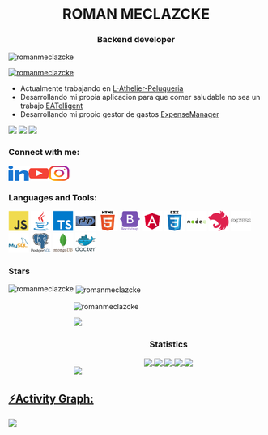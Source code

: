 <h1 align="center">ROMAN MECLAZCKE</h1>
<h3 align="center">Backend developer</h3>
<p align="left"> <img src="https://komarev.com/ghpvc/?username=romanmeclazcke&label=Profile%20views&color=0e75b6&style=flat" alt="romanmeclazcke" /> </p>

<p align="left"> <a href="https://github.com/ryo-ma/github-profile-trophy"><img src="https://github-profile-trophy.vercel.app/?username=romanmeclazcke&theme=algolia" alt="romanmeclazcke" /></a> </p>

- Actualmente trabajando en [L-Athelier-Peluqueria]([https://github.com/FrancoRutigliano/L-Athelier-Peluqueria](https://github.com/FrancoRutigliano/L-athelier-back))
- Desarrollando mi propia aplicacion para que comer saludable no sea un trabajo [EATelligent](https://github.com/romanmeclazcke/eatelligent)
- Desarrollando mi propio gestor de gastos [ExpenseManager](https://github.com/romanmeclazcke/ExpenseManager)



<div> <a href="https://www.linkedin.com/in/romanmeclazscke" target="_blank"><img src="https://img.shields.io/badge/LinkedIn-0077B5?style=for-the-badge&logo=linkedin&logoColor=white" target="_blank"></a>
<a href="https://github.com/romanmeclazcke" target="_blank"><img src="https://img.shields.io/badge/GitHub-100000?style=for-the-badge&logo=github&logoColor=white" target="_blank"></a>
<a href="https://instagram.com/mentesprogramadoras" target="_blank"><img src="https://img.shields.io/badge/Instagram-E4405F?style=for-the-badge&logo=instagram&logoColor=white" target="_blank"></a>
</div><h3 align="left">Connect with me:</h3>
<p align="left">
<a href="https://linkedin.com/in/romanmeclazscke" target="blank"><img align="center" src="https://raw.githubusercontent.com/teamedwardforever/Readme-Generator/71f25dd8b98329b168142a6b782a107b75eab178/svg/Social/linked-in-alt.svg" alt="romanmeclazscke" height="30" width="40" /></a><a href="https://www.youtube.com/c/romanprograma" target="blank"><img align="center" src="https://raw.githubusercontent.com/teamedwardforever/Readme-Generator/71f25dd8b98329b168142a6b782a107b75eab178/svg/Social/youtube.svg" alt="romanprograma" height="30" width="40" /></a><a href="https://instagram.com/mentesprogramadoras" target="blank"><img align="center" src="https://raw.githubusercontent.com/teamedwardforever/Readme-Generator/71f25dd8b98329b168142a6b782a107b75eab178/svg/Social/instagram.svg" alt="mentesprogramadoras" height="30" width="40" /></a></p>

<h3 align="left">Languages and Tools:</h3>
<p align="left">
<img src="https://raw.githubusercontent.com/teamedwardforever/Readme-Generator/71f25dd8b98329b168142a6b782a107b75eab178/svg/Skills/Languages/javascript-original.svg" alt="Javascript" width="40" height="40"/>
<img src="https://raw.githubusercontent.com/teamedwardforever/Readme-Generator/71f25dd8b98329b168142a6b782a107b75eab178/svg/Skills/Languages/java-original.svg" alt="Java" width="40" height="40"/>
<img src="https://raw.githubusercontent.com/teamedwardforever/Readme-Generator/71f25dd8b98329b168142a6b782a107b75eab178/svg/Skills/Languages/typescript-original.svg" alt="Typescript" width="40" height="40"/>
<img src="https://raw.githubusercontent.com/teamedwardforever/Readme-Generator/71f25dd8b98329b168142a6b782a107b75eab178/svg/Skills/Languages/php-original.svg" alt="PHP" width="40" height="40"/>
<img src="https://raw.githubusercontent.com/teamedwardforever/Readme-Generator/71f25dd8b98329b168142a6b782a107b75eab178/svg/Skills/Frontend/html5-original-wordmark.svg" alt="HTML" width="40" height="40"/>
<img src="https://raw.githubusercontent.com/teamedwardforever/Readme-Generator/71f25dd8b98329b168142a6b782a107b75eab178/svg/Skills/Frontend/bootstrap-plain-wordmark.svg" alt="Bootstrap" width="40" height="40"/>
<img src="https://raw.githubusercontent.com/teamedwardforever/Readme-Generator/71f25dd8b98329b168142a6b782a107b75eab178/svg/Skills/Frontend/angular.svg" alt="Angular" width="40" height="40"/>
<img src="https://raw.githubusercontent.com/teamedwardforever/Readme-Generator/71f25dd8b98329b168142a6b782a107b75eab178/svg/Skills/Frontend/css3-original-wordmark.svg" alt="Css" width="40" height="40"/>
<img src="https://raw.githubusercontent.com/teamedwardforever/Readme-Generator/71f25dd8b98329b168142a6b782a107b75eab178/svg/Skills/Backend/nodejs-original-wordmark.svg" alt="NodeJs" width="40" height="40"/>
<img src="https://raw.githubusercontent.com/teamedwardforever/Readme-Generator/71f25dd8b98329b168142a6b782a107b75eab178/svg/Skills/Backend/nestjs-plain.svg" alt="NestJs" width="40" height="40"/>
<img src="https://raw.githubusercontent.com/teamedwardforever/Readme-Generator/71f25dd8b98329b168142a6b782a107b75eab178/svg/Skills/Backend/express-original-wordmark.svg" alt="Express" width="40" height="40"/>
<img src="https://raw.githubusercontent.com/teamedwardforever/Readme-Generator/71f25dd8b98329b168142a6b782a107b75eab178/svg/Skills/Database/mysql-original-wordmark.svg" alt="Mysql" width="40" height="40"/>
<img src="https://raw.githubusercontent.com/teamedwardforever/Readme-Generator/71f25dd8b98329b168142a6b782a107b75eab178/svg/Skills/Database/postgresql-original-wordmark.svg" alt="Postgresql" width="40" height="40"/>
<img src="https://raw.githubusercontent.com/teamedwardforever/Readme-Generator/71f25dd8b98329b168142a6b782a107b75eab178/svg/Skills/Database/mongodb-original-wordmark.svg" alt="Mongodb" width="40" height="40"/>
<img src="https://raw.githubusercontent.com/teamedwardforever/Readme-Generator/71f25dd8b98329b168142a6b782a107b75eab178/svg/Skills/Devops/docker-original-wordmark.svg" alt="Docker" width="40" height="40"/>
</p>

<h3 align="left">Stars</h3>
<img align="left" height="180em" src="https://github-readme-stats.vercel.app/api/top-langs/?username=romanmeclazcke&layout=compact&theme=algolia" alt=romanmeclazcke />

<p>&nbsp;<img align="center" height="180em" src="https://github-readme-stats.vercel.app/api?username=romanmeclazcke&show_icons=true&locale=en&theme=algolia" alt="romanmeclazcke" /></p>

<p><img align="center" height="180em" src="https://github-readme-streak-stats.herokuapp.com/?user=romanmeclazcke&theme=algolia" alt="romanmeclazcke" /></p>

<img src="https://user-images.githubusercontent.com/73097560/115834477-dbab4500-a447-11eb-908a-139a6edaec5c.gif"><h3 align="center">Statistics</h3>
<div align="center">
<a href="https://github.com/romanmeclazcke">
<img align="center" src="http://github-profile-summary-cards.vercel.app/api/cards/stats?username=romanmeclazcke&theme=algolia" height="180em" />
<img align="center" src="http://github-profile-summary-cards.vercel.app/api/cards/most-commit-language?username=romanmeclazcke&theme=algolia" height="180em" />
<img align="center" src="http://github-profile-summary-cards.vercel.app/api/cards/repos-per-language?username=romanmeclazcke&theme=algolia" height="180em" />
<img align="center" src="http://github-profile-summary-cards.vercel.app/api/cards/productive-time?username=romanmeclazcke&theme=algolia" height="180em" />
<img align="center" src="http://github-profile-summary-cards.vercel.app/api/cards/profile-details?username=romanmeclazcke&theme=algolia" height="180em" />
</div>
<img src="https://user-images.githubusercontent.com/73097560/115834477-dbab4500-a447-11eb-908a-139a6edaec5c.gif"><h2 align="left">⚡Activity Graph:</h2>
<img align="center" src="https://github-readme-activity-graph.vercel.app/graph?username=romanmeclazcke&theme=react-dark"/>

